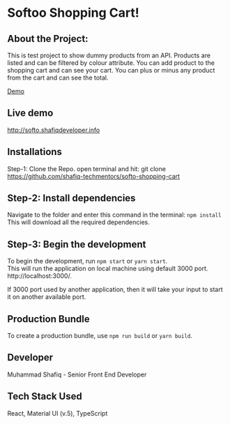 # Softoo Shopping Cart!
## About the Project:

This is test project to show dummy products from an API. Products are listed and can be filtered by colour attribute. You can add product to the shopping cart and can see your cart. You can plus or minus any product from the cart and can see the total.

[Demo](https://user-images.githubusercontent.com/44589622/187892804-84f0aeb1-5429-4a15-9bdb-ec5e2ea965ab.png)


## Live demo

http://softo.shafiqdeveloper.info

## Installations

Step-1: Clone the Repo.
open terminal and hit: git clone https://github.com/shafiq-techmentors/softo-shopping-cart

## Step-2: Install dependencies

Navigate to the folder and enter this command in the terminal: `npm install`
This will download all the required dependencies.

## Step-3: Begin the development

To begin the development, run `npm start` or `yarn start`.  
 This will run the application on local machine using default 3000 port. http://localhost:3000/.

If 3000 port used by another application, then it will take your input to start it on another available port.

## Production Bundle

To create a production bundle, use `npm run build` or `yarn build`.

## Developer

Muhammad Shafiq - Senior Front End Developer

## Tech Stack Used

React, Material UI (v.5), TypeScript
